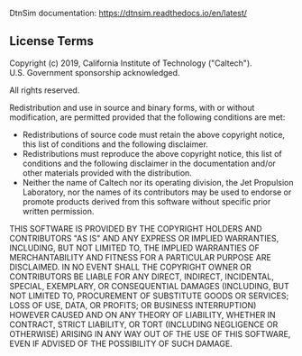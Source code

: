 DtnSim documentation: https://dtnsim.readthedocs.io/en/latest/

License Terms
-------------

Copyright (c) 2019, California Institute of Technology ("Caltech").  
U.S. Government sponsorship acknowledged.

All rights reserved.

Redistribution and use in source and binary forms, with or without modification, 
are permitted provided that the following conditions are met:

* Redistributions of source code must retain the above copyright notice, 
  this list of conditions and the following disclaimer.
* Redistributions must reproduce the above copyright notice, this list 
  of conditions and the following disclaimer in the documentation and/or other 
  materials provided with the distribution.
* Neither the name of Caltech nor its operating division, the Jet Propulsion Laboratory, 
  nor the names of its contributors may be used to endorse or promote products 
  derived from this software without specific prior written permission.

THIS SOFTWARE IS PROVIDED BY THE COPYRIGHT HOLDERS AND CONTRIBUTORS "AS IS" AND 
ANY EXPRESS OR IMPLIED WARRANTIES, INCLUDING, BUT NOT LIMITED TO, THE IMPLIED 
WARRANTIES OF MERCHANTABILITY AND FITNESS FOR A PARTICULAR PURPOSE ARE DISCLAIMED. 
IN NO EVENT SHALL THE COPYRIGHT OWNER OR CONTRIBUTORS BE LIABLE FOR ANY DIRECT, 
INDIRECT, INCIDENTAL, SPECIAL, EXEMPLARY, OR CONSEQUENTIAL DAMAGES (INCLUDING, 
BUT NOT LIMITED TO, PROCUREMENT OF SUBSTITUTE GOODS OR SERVICES; LOSS OF USE, DATA,
OR PROFITS; OR BUSINESS INTERRUPTION) HOWEVER CAUSED AND ON ANY THEORY OF LIABILITY, 
WHETHER IN CONTRACT, STRICT LIABILITY, OR TORT (INCLUDING NEGLIGENCE OR OTHERWISE) 
ARISING IN ANY WAY OUT OF THE USE OF THIS SOFTWARE, EVEN IF ADVISED OF THE POSSIBILITY 
OF SUCH DAMAGE.